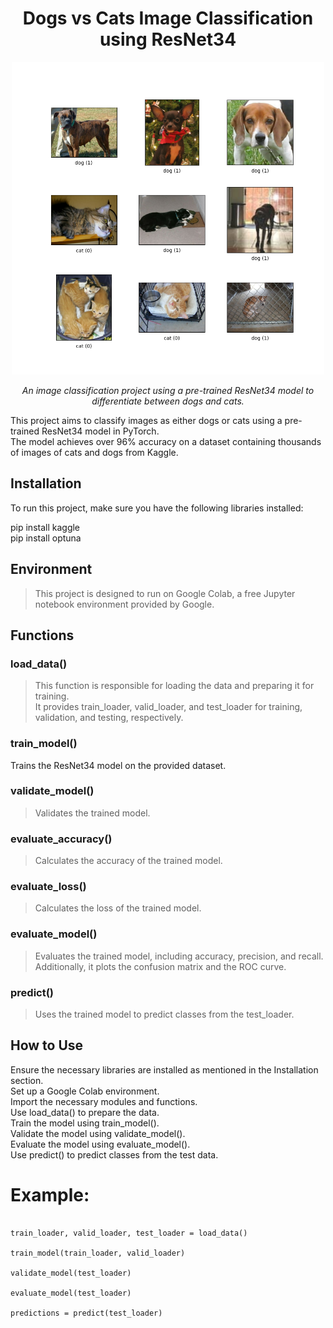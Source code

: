 <h1 align="center">Dogs vs Cats Image Classification using ResNet34</h1>
<p align="center">
  <img src="cats_vs_dogs-4.0.1.png" alt="Dogs vs Cats" width="500">
</p>
<p align="center">
  <em>An image classification project using a pre-trained ResNet34 model to differentiate between dogs and cats.</em>
</p>



This project aims to classify images as either dogs or cats using a pre-trained ResNet34 model in PyTorch.  
The model achieves over 96% accuracy on a dataset containing thousands of images of cats and dogs from Kaggle.

## Installation
To run this project, make sure you have the following libraries installed:  

pip install kaggle  
pip install optuna  

## Environment
>This project is designed to run on Google Colab, a free Jupyter notebook environment provided by Google.

## Functions
### load_data()
>This function is responsible for loading the data and preparing it for training.  
>It provides train_loader, valid_loader, and test_loader for training, validation, and testing, respectively.

### train_model()
  Trains the ResNet34 model on the provided dataset.

### validate_model()
>Validates the trained model.

### evaluate_accuracy()
>Calculates the accuracy of the trained model.

### evaluate_loss()
>Calculates the loss of the trained model.

### evaluate_model()
>Evaluates the trained model, including accuracy, precision, and recall. Additionally, it plots the confusion matrix and the ROC curve.

### predict()
>Uses the trained model to predict classes from the test_loader.

## How to Use
Ensure the necessary libraries are installed as mentioned in the Installation section.  
Set up a Google Colab environment.  
Import the necessary modules and functions.  
Use load_data() to prepare the data.  
Train the model using train_model().  
Validate the model using validate_model().  
Evaluate the model using evaluate_model().  
Use predict() to predict classes from the test data.  

# Example:
```from your_module import load_data, train_model, validate_model, evaluate_model, predict

train_loader, valid_loader, test_loader = load_data()

train_model(train_loader, valid_loader)

validate_model(test_loader)

evaluate_model(test_loader)

predictions = predict(test_loader)
